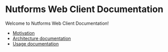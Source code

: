 # Nutforms Web Client Documentation

Welcome to Nutforms Web Client Documentation!

- [Motivation](https://github.com/jSquirrel/nutforms-web-client/tree/master/docs/en/motivation.md)
- [Architecture documentation](https://github.com/jSquirrel/nutforms-web-client/tree/master/docs/en/architecture.md)
- [Usage documentation](https://github.com/jSquirrel/nutforms-web-client/tree/master/docs/en/usage.md)

